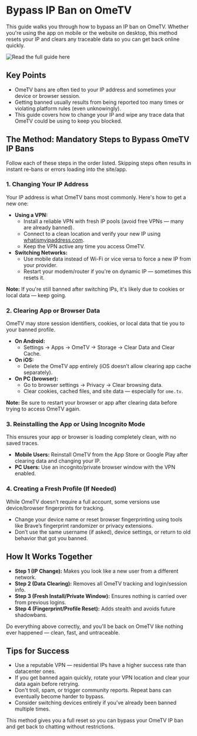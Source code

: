 <h1>Bypass IP Ban on OmeTV</h1>
<p>This guide walks you through how to bypass an IP ban on OmeTV. Whether you're using the app on mobile or the website on desktop, this method resets your IP and clears any traceable data so you can get back online quickly.</p>
<img src="https://img.shields.io/badge/Read%20the%20full%20guide%20here-blue?style=for-the-badge" alt="Read the full guide here" onclick="window.location.href='https://slothytech.com/ip-ban/'" style="cursor: pointer;">

<h2>Key Points</h2>
<ul>
    <li>OmeTV bans are often tied to your IP address and sometimes your device or browser session.</li>
    <li>Getting banned usually results from being reported too many times or violating platform rules (even unknowingly).</li>
    <li>This guide covers how to change your IP and wipe any trace data that OmeTV could be using to keep you blocked.</li>
</ul>

<h2>The Method: Mandatory Steps to Bypass OmeTV IP Bans</h2>
<p>Follow each of these steps in the order listed. Skipping steps often results in instant re-bans or errors loading into the site/app.</p>

<h3>1. Changing Your IP Address</h3>
<p>Your IP address is what OmeTV bans most commonly. Here's how to get a new one:</p>
<ul>
    <li><strong>Using a VPN:</strong>
        <ul>
            <li>Install a reliable VPN with fresh IP pools (avoid free VPNs — many are already banned).</li>
            <li>Connect to a clean location and verify your new IP using <a href="https://whatismyipaddress.com" target="_blank">whatismyipaddress.com</a>.</li>
            <li>Keep the VPN active any time you access OmeTV.</li>
        </ul>
    </li>
    <li><strong>Switching Networks:</strong>
        <ul>
            <li>Use mobile data instead of Wi-Fi or vice versa to force a new IP from your provider.</li>
            <li>Restart your modem/router if you're on dynamic IP — sometimes this resets it.</li>
        </ul>
    </li>
</ul>
<p><strong>Note:</strong> If you're still banned after switching IPs, it's likely due to cookies or local data — keep going.</p>

<h3>2. Clearing App or Browser Data</h3>
<p>OmeTV may store session identifiers, cookies, or local data that tie you to your banned profile.</p>
<ul>
    <li><strong>On Android:</strong>
        <ul>
            <li>Settings → Apps → OmeTV → Storage → Clear Data and Clear Cache.</li>
        </ul>
    </li>
    <li><strong>On iOS:</strong>
        <ul>
            <li>Delete the OmeTV app entirely (iOS doesn’t allow clearing app cache separately).</li>
        </ul>
    </li>
    <li><strong>On PC (browser):</strong>
        <ul>
            <li>Go to browser settings → Privacy → Clear browsing data.</li>
            <li>Clear cookies, cached files, and site data — especially for <code>ome.tv</code>.</li>
        </ul>
    </li>
</ul>
<p><strong>Note:</strong> Be sure to restart your browser or app after clearing data before trying to access OmeTV again.</p>

<h3>3. Reinstalling the App or Using Incognito Mode</h3>
<p>This ensures your app or browser is loading completely clean, with no saved traces.</p>
<ul>
    <li><strong>Mobile Users:</strong> Reinstall OmeTV from the App Store or Google Play after clearing data and changing your IP.</li>
    <li><strong>PC Users:</strong> Use an incognito/private browser window with the VPN enabled.</li>
</ul>

<h3>4. Creating a Fresh Profile (If Needed)</h3>
<p>While OmeTV doesn’t require a full account, some versions use device/browser fingerprints for tracking.</p>
<ul>
    <li>Change your device name or reset browser fingerprinting using tools like Brave’s fingerprint randomizer or privacy extensions.</li>
    <li>Don’t use the same username (if asked), device settings, or return to old behavior that got you banned.</li>
</ul>

<h2>How It Works Together</h2>
<ul>
    <li><strong>Step 1 (IP Change):</strong> Makes you look like a new user from a different network.</li>
    <li><strong>Step 2 (Data Clearing):</strong> Removes all OmeTV tracking and login/session info.</li>
    <li><strong>Step 3 (Fresh Install/Private Window):</strong> Ensures nothing is carried over from previous logins.</li>
    <li><strong>Step 4 (Fingerprint/Profile Reset):</strong> Adds stealth and avoids future shadowbans.</li>
</ul>
<p>Do everything above correctly, and you'll be back on OmeTV like nothing ever happened — clean, fast, and untraceable.</p>

<h2>Tips for Success</h2>
<ul>
    <li>Use a reputable VPN — residential IPs have a higher success rate than datacenter ones.</li>
    <li>If you get banned again quickly, rotate your VPN location and clear your data again before retrying.</li>
    <li>Don't troll, spam, or trigger community reports. Repeat bans can eventually become harder to bypass.</li>
    <li>Consider switching devices entirely if you’ve already been banned multiple times.</li>
</ul>

<p>This method gives you a full reset so you can bypass your OmeTV IP ban and get back to chatting without restrictions.</p>
